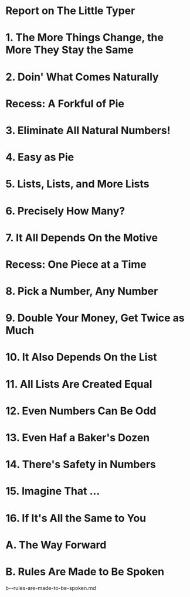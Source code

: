 Report on The Little Typer
==========================

# 1. The More Things Change, the More They Stay the Same
# 2. Doin' What Comes Naturally
# Recess: A Forkful of Pie
# 3. Eliminate All Natural Numbers!
# 4. Easy as Pie
# 5. Lists, Lists, and More Lists
# 6. Precisely How Many?
# 7. It All Depends On the Motive
# Recess: One Piece at a Time
# 8. Pick a Number, Any Number
# 9. Double Your Money, Get Twice as Much
# 10. It Also Depends On the List
# 11. All Lists Are Created Equal
# 12. Even Numbers Can Be Odd
# 13. Even Haf a Baker's Dozen
# 14. There's Safety in Numbers
# 15. Imagine That ...
# 16. If It's All the Same to You
# A. The Way Forward
# B. Rules Are Made to Be Spoken

b--rules-are-made-to-be-spoken.md
